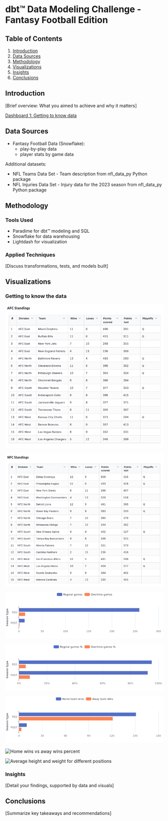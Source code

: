 # dbt™ Data Modeling Challenge - Fantasy Football Edition

## Table of Contents
1. [Introduction](#introduction)
2. [Data Sources](#data-sources)
3. [Methodology](#methodology)
4. [Visualizations](#visualizations)
5. [Insights](#insights)
6. [Conclusions](#conclusions)

## Introduction
[Brief overview: What you aimed to achieve and why it matters]

[Dashboard 1: Getting to know data](https://app.lightdash.cloud/projects/36657ff5-d0ec-483b-98ad-eb25393cb88c/dashboards/1952d76f-0aad-4234-a6cf-290f5628f897/view)

## Data Sources
- Fantasy Football Data (Snowflake):
   - play-by-play data
   - player stats by game data

Additional datasets:
- NFL Teams Data Set - Team description from nfl_data_py Python package
- NFL Injuries Data Set - Injury data for the 2023 season from nfl_data_py Python package


## Methodology
### Tools Used
- Paradime for dbt™ modeling and SQL
- Snowflake for data warehousing
- Lightdash for visualization

### Applied Techniques
[Discuss transformations, tests, and models built]

## Visualizations
### Getting to know the data

![AFC Standings](images/part1/afc-standings.png)

![NFC Standings](images/part1/nfc-standings.png)

![Regular vs overtime games](images/part1/regular-vs-overtime.png)

![Regular vs overtime games percent](images/part1/regular-vs-overtime-percent.png)

![Home wins vs away wins](images/part1/home-wins-vs-away-wins.png)

![Home wins vs away wins percent](images/part1/home-wins-vs-away-percent.png)

![Average height and weight for different positions](images/part1/heights-weight-for-positions.png)

### Insights
[Detail your findings, supported by data and visuals]

## Conclusions
[Summarize key takeaways and recommendations]
